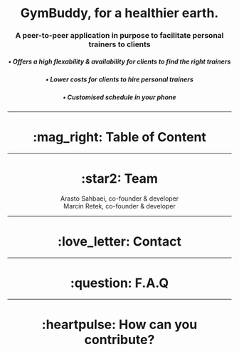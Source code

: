 <h1 align="center"> GymBuddy, for a healthier earth. </h1>
<h3 align="center">A peer-to-peer application in purpose to facilitate personal trainers to clients</h3>
<h5 align="center">	• Offers a high flexability & availability for clients to find the right trainers</h5>
<h5 align="center">	• Lower costs for clients to hire personal trainers</h5>
<h5 align="center"> • Customised schedule in your phone</h5>

<hr>
  <h1 align="center"> :mag_right: Table of Content  </h1>

<hr>
  <h1 align="center"> :star2: Team  </h1>
  <p align="center">
      Arasto Sahbaei, co-founder & developer      <br />
      Marcin Retek, co-founder & developer   </p>

<hr>
  <h1 align="center"> :love_letter: Contact  </h1>
  
<hr>
  <h1 align="center"> :question: F.A.Q  </h1>
  
<hr>
  <h1 align="center"> :heartpulse: How can you contribute?  </h1>
